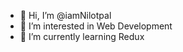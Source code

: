 - 👋 Hi, I’m @iamNilotpal
- 👀 I’m interested in Web Development
- 🌱 I’m currently learning Redux

<!---
iamNilotpal/iamNilotpal is a ✨ special ✨ repository because its `README.md` (this file) appears on your GitHub profile.
You can click the Preview link to take a look at your changes.
--->
